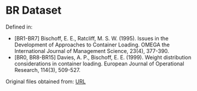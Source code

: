 # BR Dataset

Defined in:

* [BR1-BR7] Bischoff, E. E., Ratcliff, M. S. W. (1995). Issues in the Development of Approaches to Container Loading. OMEGA the International Journal of Management Science, 23(4), 377-390.
* [BR0, BR8-BR15] Davies, A. P., Bischoff, E. E. (1999). Weight distribution considerations in container loading. European Journal of Operational Research, 114(3), 509-527.

Original files obtained from:
[URL](https://www.computational-logistics.org/orlib/topic/Six%20Elements%20to%20SCLP/)
